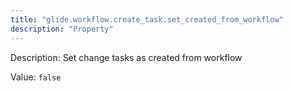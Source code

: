 ```yaml
---
title: "glide.workflow.create_task.set_created_from_workflow"
description: "Property"
---
```


Description: Set change tasks as created from workflow

Value: `false`